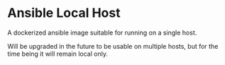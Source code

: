 # Ansible Local Host
A dockerized ansible image suitable for running on a single host.

Will be upgraded in the future to be usable on multiple hosts, but for the time being it will remain local only.

